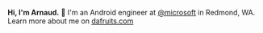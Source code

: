 **Hi, I'm Arnaud.** 👋 I'm an Android engineer at [@microsoft](https://github.com/microsoft) in Redmond, WA. Learn more about me on [dafruits.com](https://www.dafruits.com)